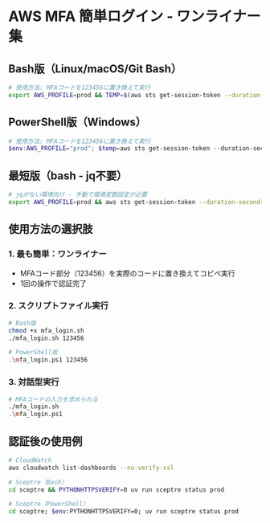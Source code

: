# AWS MFA 簡単ログイン - ワンライナー集

## Bash版（Linux/macOS/Git Bash）
```bash
# 使用方法: MFAコードを123456に置き換えて実行
export AWS_PROFILE=prod && TEMP=$(aws sts get-session-token --duration-seconds 43200 --serial-number "arn:aws:iam::007773581311:mfa/prod_toshimitsu.tomonaga.zd" --token-code 123456 --no-verify-ssl) && export AWS_ACCESS_KEY_ID=$(echo $TEMP | jq -r '.Credentials.AccessKeyId') && export AWS_SECRET_ACCESS_KEY=$(echo $TEMP | jq -r '.Credentials.SecretAccessKey') && export AWS_SESSION_TOKEN=$(echo $TEMP | jq -r '.Credentials.SessionToken') && unset AWS_PROFILE && echo "✅ MFA認証完了" && aws sts get-caller-identity --no-verify-ssl
```

## PowerShell版（Windows）
```powershell
# 使用方法: MFAコードを123456に置き換えて実行  
$env:AWS_PROFILE="prod"; $temp=aws sts get-session-token --duration-seconds 43200 --serial-number "arn:aws:iam::007773581311:mfa/prod_toshimitsu.tomonaga.zd" --token-code 123456 --no-verify-ssl | ConvertFrom-Json; $env:AWS_ACCESS_KEY_ID=$temp.Credentials.AccessKeyId; $env:AWS_SECRET_ACCESS_KEY=$temp.Credentials.SecretAccessKey; $env:AWS_SESSION_TOKEN=$temp.Credentials.SessionToken; $env:AWS_PROFILE=$null; Write-Host "✅ MFA認証完了" -ForegroundColor Green; aws sts get-caller-identity --no-verify-ssl
```

## 最短版（bash - jq不要）
```bash
# jqがない環境向け - 手動で環境変数設定が必要
export AWS_PROFILE=prod && aws sts get-session-token --duration-seconds 43200 --serial-number "arn:aws:iam::007773581311:mfa/prod_toshimitsu.tomonaga.zd" --token-code 123456 --no-verify-ssl
```

## 使用方法の選択肢

### 1. 最も簡単：ワンライナー
- MFAコード部分（123456）を実際のコードに置き換えてコピペ実行
- 1回の操作で認証完了

### 2. スクリプトファイル実行
```bash
# Bash版
chmod +x mfa_login.sh
./mfa_login.sh 123456

# PowerShell版  
.\mfa_login.ps1 123456
```

### 3. 対話型実行
```bash
# MFAコードの入力を求められる
./mfa_login.sh
.\mfa_login.ps1
```

## 認証後の使用例
```bash
# CloudWatch
aws cloudwatch list-dashboards --no-verify-ssl

# Sceptre（Bash）
cd sceptre && PYTHONHTTPSVERIFY=0 uv run sceptre status prod

# Sceptre（PowerShell）
cd sceptre; $env:PYTHONHTTPSVERIFY=0; uv run sceptre status prod
```
